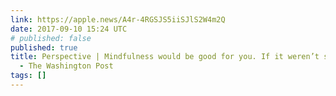 ```yaml
---
link: https://apple.news/A4r-4RGSJS5iiSJlS2W4m2Q
date: 2017-09-10 15:24 UTC
# published: false
published: true
title: Perspective | Mindfulness would be good for you. If it weren’t so selfish.
  - The Washington Post
tags: []
---
```



